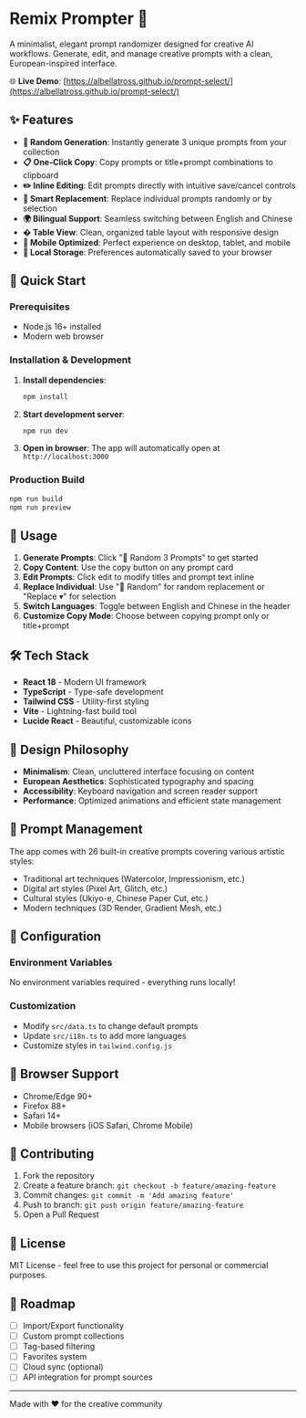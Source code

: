 # Remix Prompter 🎨

A minimalist, elegant prompt randomizer designed for creative AI workflows. Generate, edit, and manage creative prompts with a clean, European-inspired interface.

🌐 **Live Demo**: [https://albellatross.github.io/prompt-select/](https://albellatross.github.io/prompt-select/)

## ✨ Features

- **🎲 Random Generation**: Instantly generate 3 unique prompts from your collection
- **📋 One-Click Copy**: Copy prompts or title+prompt combinations to clipboard
- **✏️ Inline Editing**: Edit prompts directly with intuitive save/cancel controls  
- **🔄 Smart Replacement**: Replace individual prompts randomly or by selection
- **🌍 Bilingual Support**: Seamless switching between English and Chinese
- **� Table View**: Clean, organized table layout with responsive design
- **📱 Mobile Optimized**: Perfect experience on desktop, tablet, and mobile
- **💾 Local Storage**: Preferences automatically saved to your browser

## 🚀 Quick Start

### Prerequisites
- Node.js 16+ installed
- Modern web browser

### Installation & Development

1. **Install dependencies**:
   ```bash
   npm install
   ```

2. **Start development server**:
   ```bash
   npm run dev
   ```

3. **Open in browser**:
   The app will automatically open at `http://localhost:3000`

### Production Build

```bash
npm run build
npm run preview
```

## 🎯 Usage

1. **Generate Prompts**: Click "🎲 Random 3 Prompts" to get started
2. **Copy Content**: Use the copy button on any prompt card
3. **Edit Prompts**: Click edit to modify titles and prompt text inline
4. **Replace Individual**: Use "🎲 Random" for random replacement or "Replace ▾" for selection
5. **Switch Languages**: Toggle between English and Chinese in the header
6. **Customize Copy Mode**: Choose between copying prompt only or title+prompt

## 🛠️ Tech Stack

- **React 18** - Modern UI framework
- **TypeScript** - Type-safe development
- **Tailwind CSS** - Utility-first styling
- **Vite** - Lightning-fast build tool
- **Lucide React** - Beautiful, customizable icons

## 🎨 Design Philosophy

- **Minimalism**: Clean, uncluttered interface focusing on content
- **European Aesthetics**: Sophisticated typography and spacing
- **Accessibility**: Keyboard navigation and screen reader support
- **Performance**: Optimized animations and efficient state management

## 📝 Prompt Management

The app comes with 26 built-in creative prompts covering various artistic styles:
- Traditional art techniques (Watercolor, Impressionism, etc.)
- Digital art styles (Pixel Art, Glitch, etc.)
- Cultural styles (Ukiyo-e, Chinese Paper Cut, etc.)
- Modern techniques (3D Render, Gradient Mesh, etc.)

## 🔧 Configuration

### Environment Variables
No environment variables required - everything runs locally!

### Customization
- Modify `src/data.ts` to change default prompts
- Update `src/i18n.ts` to add more languages
- Customize styles in `tailwind.config.js`

## 📱 Browser Support

- Chrome/Edge 90+
- Firefox 88+
- Safari 14+
- Mobile browsers (iOS Safari, Chrome Mobile)

## 🤝 Contributing

1. Fork the repository
2. Create a feature branch: `git checkout -b feature/amazing-feature`
3. Commit changes: `git commit -m 'Add amazing feature'`
4. Push to branch: `git push origin feature/amazing-feature`
5. Open a Pull Request

## 📄 License

MIT License - feel free to use this project for personal or commercial purposes.

## 🎯 Roadmap

- [ ] Import/Export functionality
- [ ] Custom prompt collections
- [ ] Tag-based filtering
- [ ] Favorites system
- [ ] Cloud sync (optional)
- [ ] API integration for prompt sources

---

Made with ❤️ for the creative community